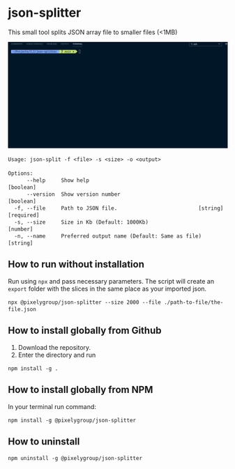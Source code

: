 # json-splitter
This small tool splits JSON array file to smaller files (&lt;1MB)

![screenshot](https://github.com/pixelygroup/screenshots/raw/main/json-splitter/splitter.gif)

```
Usage: json-split -f <file> -s <size> -o <output>

Options:
      --help     Show help                                             [boolean]
      --version  Show version number                                   [boolean]
  -f, --file     Path to JSON file.                          [string] [required]
  -s, --size     Size in Kb (Default: 1000Kb)                           [number]
  -n, --name     Preferred output name (Default: Same as file)          [string]
```

## How to run without installation
Run using `npx` and pass necessary parameters. The script will create an `export` folder with the slices in the same place as your imported json.
```shell
npx @pixelygroup/json-splitter --size 2000 --file ./path-to-file/the-file.json
```

## How to install globally from Github
1. Download the repository.
2. Enter the directory and run

```
npm install -g .
```

## How to install globally from NPM
In your terminal run command:

```
npm install -g @pixelygroup/json-splitter
```

## How to uninstall
```
npm uninstall -g @pixelygroup/json-splitter
```